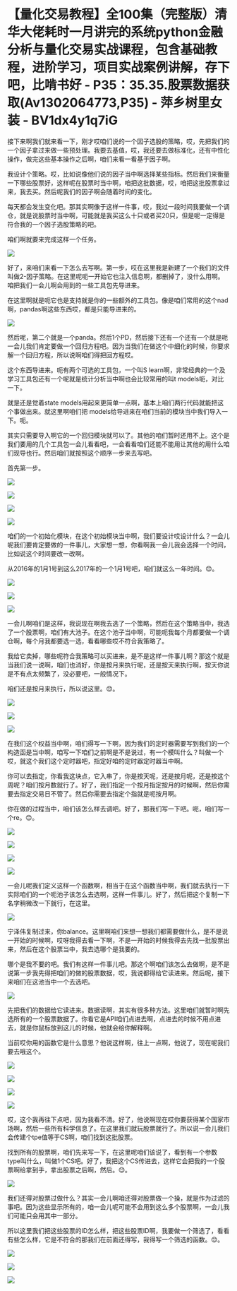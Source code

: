 # 【量化交易教程】全100集（完整版）清华大佬耗时一月讲完的系统python金融分析与量化交易实战课程，包含基础教程，进阶学习，项目实战案例讲解，存下吧，比啃书好 - P35：35.35.股票数据获取(Av1302064773,P35) - 萍乡树里女装 - BV1dx4y1q7iG

接下来啊我们就来看一下，刚才哎咱们说的一个因子选股的策略，哎，先把我们的一个因子拿过来做一些预处理。我要去基值，哎，我还要去做标准化，还有中性化操作，做完这些基本操作之后啊，咱们来看一看基于因子啊。

我设计个策略。哎，比如说像他们说的因子当中啊选择某些指标。然后我们来衡量一下哪些股票好，这样呢在股票时当中啊，咱把这批数据，哎，咱把这批股票拿过来，我去买。然后呢我们的因子啊会随着时间的变化。

每天都会发生变化吧。那其实啊像于这样一件事，哎，我过一段时间我要做一个调仓，就是说股票时当中啊，可能就是我买这么十只或者买20只，但是呢一定得是符合我的一个因子选股策略的吧。

咱们啊就要来完成这样一个任务。

![](img/99c73b0d62950eb3e64529bff14c2196_1.png)

好了，来咱们来看一下怎么去写啊。第一步，哎在这里我是新建了一个我们的文件叫做2-因子策略。在这里呢呃一开始它也注入信息啊，都删掉了，没什么用啊。咱把我们一会儿啊会用到的一些工具包先导进来。

在这里啊就是呃它也是支持就是你的一些额外的工具包。像是咱们常用的这个nad啊，pandas啊这些东西哎，都是只能导进来的。



![](img/99c73b0d62950eb3e64529bff14c2196_3.png)

然后呢，第二个就是一个panda。然后1个PD，然后接下还有一个还有一个就是呃一会儿我们肯定要做一个回归方程吧。因为当我们在做这个中细化的时候，你要求解一个回归方程，所以说啊咱们得把回方程哎。

这个东西导进来。呃有两个可选的工具包，一个叫S learn啊，非常经典的一个及学习工具包还有一个呢就是统计分析当中啊也会比较常用的叫t models呃，对比一下。

就是还是觉着state models用起来更简单一点啊，基本上咱们两行代码就能把这个事做出来。就这里啊咱们把 models给导进来在咱们当前的模块当中我们导入一下。呃。

其实只需要导入啊它的一个回归模块就可以了。其他的咱们暂时还用不上。这个是我们要用的几个工具包一会儿看看吧，一会看看咱们还能不能用让其他的用什么咱们现导也行。然后咱们就按照这个顺序一步来去写吧。

首先第一步。

![](img/99c73b0d62950eb3e64529bff14c2196_5.png)

![](img/99c73b0d62950eb3e64529bff14c2196_6.png)

![](img/99c73b0d62950eb3e64529bff14c2196_7.png)

![](img/99c73b0d62950eb3e64529bff14c2196_8.png)

咱们的一个初始化模块，在这个初始模块当中啊，我们要设计哎设计什么？一会儿呢我们要肯定要做的一件事儿，大家想一想，你看啊我一会儿我会选择一个时间，比如说这个时间要改一改啊。

从2016年的1月1号到这么2017年的一个1月1号吧，咱们就这么一年时间。😊。

![](img/99c73b0d62950eb3e64529bff14c2196_10.png)

![](img/99c73b0d62950eb3e64529bff14c2196_11.png)

![](img/99c73b0d62950eb3e64529bff14c2196_12.png)

一会儿啊咱们是这样，我说现在啊我去选了一个策略，然后在这个策略当中，我选了一个股票啊，咱们有大池子。在这个池子当中啊，可能呃我每个月都要做一个调仓啊，每个月我都要选一选，看看哪些哎不符合我策略了。

我给它卖掉，哪些呢符合我策略可以买进来，是不是这样一件事儿啊？那这个就是当我们说一说啊，咱们也消好，你是按月来执行呢，还是按天来执行啊，按天你说是不有点太频繁了，没必要吧，一般情况下。

咱们还是按月来执行，所以说这里。😊。

![](img/99c73b0d62950eb3e64529bff14c2196_14.png)

![](img/99c73b0d62950eb3e64529bff14c2196_15.png)

![](img/99c73b0d62950eb3e64529bff14c2196_16.png)

在我们这个权益当中啊，咱们得写一下啊，因为我们的定时器需要写到我们的一个构造函是当中啊，咱写一下咱们之前啊是不是说过，有一个模叫什么？叫做一个哎，就这个我们这个定时器吧，指定好咱的定时器定时器当中啊。

你可以去指定，你看我这块点，它入串了，你是按天呢，还是按月呢，还是按这个周呢？咱们按月数就行了。好了，我们指定一个按月指定按月的时候啊，然后你需要去指定交易日不管了。然后你需要去指定个指就是呃按月啊。

你在做的过程当中，咱们该怎么样去调吧。好了，那我们写一下吧。呃，咱们写一个re。😊。

![](img/99c73b0d62950eb3e64529bff14c2196_18.png)

![](img/99c73b0d62950eb3e64529bff14c2196_19.png)

![](img/99c73b0d62950eb3e64529bff14c2196_20.png)

![](img/99c73b0d62950eb3e64529bff14c2196_21.png)

一会儿呢我们定义这样一个函数啊，相当于在这个函数当中啊，我们就去执行一下实际咱们的一个呃池子该怎么去选啊，这样一件事儿。好了，然后把这个复制一下名字稍微改一下就行，在这里。



![](img/99c73b0d62950eb3e64529bff14c2196_23.png)

宁泽伟复制过来，你balance。这里啊咱们来想一想我们都需要做什么，是不是说一开始的时候啊，哎呀我得去看一下啊，不是一开始的时候我得去先找一批股票出来，然后在这个股票当中，我去选哪个是我要的。

哪个是我不要的吧。我们有这样一件事儿吧。那这个啊咱们该怎么去做啊，是不是说第一步我先得把咱们的做的股票数据，哎，我说都得给它读进来。然后呢，接下来咱们在这池当中一个去选吧。



![](img/99c73b0d62950eb3e64529bff14c2196_25.png)

先把我们的数据给它读进来。数据读啊，其实有很多种方法。这里咱们就暂时啊先选所有的一个股票数据了。你看它是API咱们点进去啊，点进去的时候不用点进去，就是你鼠标放到这儿的时候，他就会给你解释啊。

当前哎你用的函数它是什么意思？他说这样啊，往上一点啊，他说了，现在呢我们要去哦这个。

![](img/99c73b0d62950eb3e64529bff14c2196_27.png)

![](img/99c73b0d62950eb3e64529bff14c2196_28.png)

![](img/99c73b0d62950eb3e64529bff14c2196_29.png)

![](img/99c73b0d62950eb3e64529bff14c2196_30.png)

哎，这个我再往下点吧，因为我看不清。好了，他说啊现在哎你要获得某个国家市场啊，然后一些所有科学信息了。在这里我们就玩股票就行了。所以说一会儿我们会传建个tpe值等于CS啊，咱们找到这批股票。

找到所有的股票啊，咱们先来写一下，在这里呢咱们该说了，看到有一个参数type叫什么，叫做1个CS吧。好了，我把这个CS传进去，这样它会把我的一个股票啊给拿到手，拿出股票之后啊，然后。😊。



![](img/99c73b0d62950eb3e64529bff14c2196_32.png)

我们还得对股票过做什么？其实一会儿啊咱还得对股票做一个操，就是作为过滤的事吧。因为这些显示所有的，咱一会儿呢可能不会用到这么多个股票啊，一会儿我们可能只会用其中一部分。

所以这里我们把这些股票的ID怎么样，把这些股票ID啊，我要做一个筛选了，看看有些怎么样，它是不符合的那我们在前面还得写，我得写一个筛选的函数。😊。



![](img/99c73b0d62950eb3e64529bff14c2196_34.png)

![](img/99c73b0d62950eb3e64529bff14c2196_35.png)

![](img/99c73b0d62950eb3e64529bff14c2196_36.png)